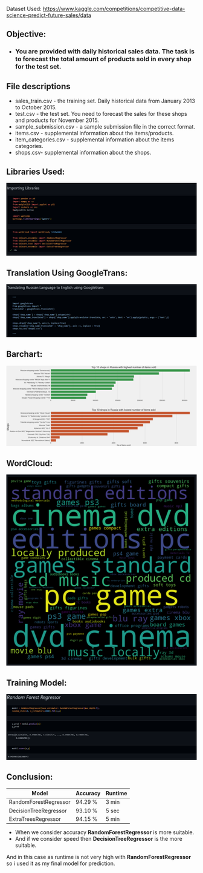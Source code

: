 Dataset Used: https://www.kaggle.com/competitions/competitive-data-science-predict-future-sales/data

## Objective:
 - ### You are provided with daily historical sales data. The task is to forecast the total amount of products sold in every shop for the test set.

## File descriptions
 - sales_train.csv - the training set. Daily historical data from January 2013 to October 2015.
 - test.csv - the test set. You need to forecast the sales for these shops and products for November 2015.
 - sample_submission.csv - a sample submission file in the correct format.
 - items.csv - supplemental information about the items/products.
 - item_categories.csv  - supplemental information about the items categories.
 - shops.csv- supplemental information about the shops.


## Libraries Used:

![alt text](https://github.com/athulyesudas/Edubridge-Data-Analytics/blob/main/Projects/Predicting%20Future%20Sales/Screenshots/libraries.png?raw=true)

## Translation Using GoogleTrans:

![alt text](https://github.com/athulyesudas/Edubridge-Data-Analytics/blob/main/Projects/Predicting%20Future%20Sales/Screenshots/google.png?raw=true)

## Barchart:

![alt text](https://github.com/athulyesudas/Edubridge-Data-Analytics/blob/main/Projects/Predicting%20Future%20Sales/Screenshots/barchart.png?raw=true)

## WordCloud:

![alt text](https://github.com/athulyesudas/Edubridge-Data-Analytics/blob/main/Projects/Predicting%20Future%20Sales/Screenshots/wordcloud.png?raw=true)

## Training Model:

![alt text](https://github.com/athulyesudas/Edubridge-Data-Analytics/blob/main/Projects/Predicting%20Future%20Sales/Screenshots/training.png?raw=true)

## Conclusion:

| Model                     | Accuracy    | Runtime     |  
| ------------------------- | ----------- | ----------- |
| RandomForestRegressor     | 94.29 %     | 3 min         |
| DecisionTreeRegressor     | 93.10 %     |    5 sec         |
| ExtraTreesRegressor       | 94.15 %     |    5 min         |

- When we consider accuracy <b>RandomForestRegressor</b> is more suitable.
- And if we consider speed then <b>DecisionTreeRegressor</b> is the more suitable.

And in this case as runtime is not very high with <b>RandomForestRegressor</b> so i used it as my final model for prediction.
